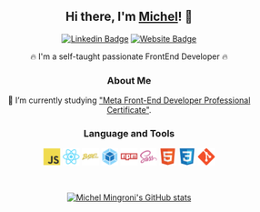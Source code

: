 <div align="center">
<h2>
Hi there, I'm <a href="https://michelfcm.github.io/" target="_blank" rel="noreferrer">Michel</a>! 👋
</h3>

[![Linkedin Badge](https://img.shields.io/badge/-LinkedIn-0e76a8?style=flat&logo=Linkedin&logoColor=white)](https://linkedin.com/in/michel-mingroni)
[![Website Badge](https://img.shields.io/badge/Website-3b5998?style=flat&logo=google-chrome&logoColor=white)](https://michelfcm.github.io/)

🔥 I'm a self-taught passionate FrontEnd Developer 🔥

### About Me

🚀 I’m currently studying <a href="https://www.coursera.org/professional-certificates/meta-front-end-developer" target="_blank">"Meta Front-End Developer Professional Certificate"</a>.

### Language and Tools

<img height="30" src="https://raw.githubusercontent.com/devicons/devicon/master/icons/javascript/javascript-original.svg" alt="javascript">
<img height="30" src="https://raw.githubusercontent.com/devicons/devicon/master/icons/react/react-original.svg" alt="react">
<img height="30" src="https://raw.githubusercontent.com/devicons/devicon/master/icons/babel/babel-original.svg" alt="babel">
<img height="30" src="https://raw.githubusercontent.com/devicons/devicon/master/icons/webpack/webpack-original.svg" alt="webpack">
<img height="30" src="https://raw.githubusercontent.com/devicons/devicon/master/icons/npm/npm-original-wordmark.svg" alt="npm">
<img height="30" src="https://raw.githubusercontent.com/devicons/devicon/master/icons/sass/sass-original.svg" alt="sass">
<img height="30" src="https://raw.githubusercontent.com/devicons/devicon/master/icons/html5/html5-original.svg" alt="html5">
<img height="30" src="https://raw.githubusercontent.com/devicons/devicon/master/icons/css3/css3-original.svg" alt="css3">
<img height="30" src="https://raw.githubusercontent.com/devicons/devicon/master/icons/git/git-original.svg" alt="git">

&nbsp;

[![Michel Mingroni's GitHub stats](https://github-readme-stats.vercel.app/api?username=michelfcm&count_private=true&show_icons=true&title_color=39d353&text_color=c9d1d9&icon_color=58a6ff&bg_color=11151c)](https://github.com/michelfcm/github-readme-stats)

</div>
